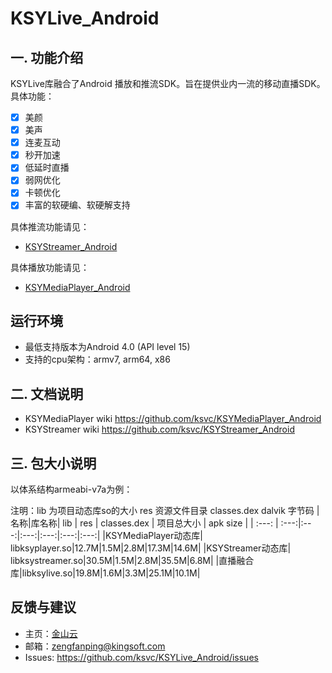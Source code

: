 # KSYLive_Android
## 一. 功能介绍
KSYLive库融合了Android 播放和推流SDK。旨在提供业内一流的移动直播SDK。具体功能：
* [x]  美颜
* [x] 美声
* [x] 连麦互动
* [x] 秒开加速
* [x] 低延时直播
* [x] 弱网优化
* [x] 卡顿优化
* [x] 丰富的软硬编、软硬解支持

具体推流功能请见：
* [KSYStreamer_Android](https://github.com/ksvc/KSYStreamer_Android)

具体播放功能请见：
* [KSYMediaPlayer_Android](https://github.com/ksvc/KSYMediaPlayer_Android)

## 运行环境
- 最低支持版本为Android 4.0 (API level 15)
- 支持的cpu架构：armv7, arm64, x86

## 二. 文档说明
* KSYMediaPlayer wiki <https://github.com/ksvc/KSYMediaPlayer_Android>
* KSYStreamer wiki <https://github.com/ksvc/KSYStreamer_Android>

## 三. 包大小说明

以体系结构armeabi-v7a为例：

注明：lib 为项目动态库so的大小
      res 资源文件目录
      classes.dex dalvik 字节码 
|名称|库名称| lib | res | classes.dex | 项目总大小 | apk size | 
| :---: | :---:|:---:|:---:|:---:|:---:|:---:|
|KSYMediaPlayer动态库| libksyplayer.so|12.7M|1.5M|2.8M|17.3M|14.6M| 
|KSYStreamer动态库| libksystreamer.so|30.5M|1.5M|2.8M|35.5M|6.8M|
|直播融合库|libksylive.so|19.8M|1.6M|3.3M|25.1M|10.1M|

## 反馈与建议
- 主页：[金山云](http://v.ksyun.com)
- 邮箱：<zengfanping@kingsoft.com>
- Issues: <https://github.com/ksvc/KSYLive_Android/issues>
